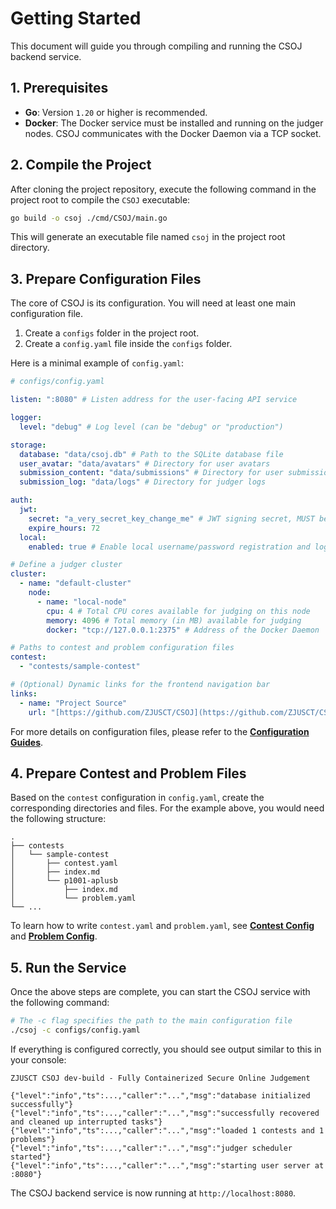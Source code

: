 # Getting Started

This document will guide you through compiling and running the CSOJ backend service.

## 1. Prerequisites

- **Go**: Version `1.20` or higher is recommended.
- **Docker**: The Docker service must be installed and running on the judger nodes. CSOJ communicates with the Docker Daemon via a TCP socket.

## 2. Compile the Project

After cloning the project repository, execute the following command in the project root to compile the `CSOJ` executable:

```bash
go build -o csoj ./cmd/CSOJ/main.go
````

This will generate an executable file named `csoj` in the project root directory.

## 3\. Prepare Configuration Files

The core of CSOJ is its configuration. You will need at least one main configuration file.

1.  Create a `configs` folder in the project root.
2.  Create a `config.yaml` file inside the `configs` folder.

Here is a minimal example of `config.yaml`:

```yaml
# configs/config.yaml

listen: ":8080" # Listen address for the user-facing API service

logger:
  level: "debug" # Log level (can be "debug" or "production")

storage:
  database: "data/csoj.db" # Path to the SQLite database file
  user_avatar: "data/avatars" # Directory for user avatars
  submission_content: "data/submissions" # Directory for user submission content
  submission_log: "data/logs" # Directory for judger logs

auth:
  jwt:
    secret: "a_very_secret_key_change_me" # JWT signing secret, MUST be changed
    expire_hours: 72
  local:
    enabled: true # Enable local username/password registration and login

# Define a judger cluster
cluster:
  - name: "default-cluster"
    node:
      - name: "local-node"
        cpu: 4 # Total CPU cores available for judging on this node
        memory: 4096 # Total memory (in MB) available for judging
        docker: "tcp://127.0.0.1:2375" # Address of the Docker Daemon

# Paths to contest and problem configuration files
contest:
  - "contests/sample-contest"

# (Optional) Dynamic links for the frontend navigation bar
links:
  - name: "Project Source"
    url: "[https://github.com/ZJUSCT/CSOJ](https://github.com/ZJUSCT/CSOJ)"
```

For more details on configuration files, please refer to the **[Configuration Guides](./configuration/main-config.md)**.

## 4\. Prepare Contest and Problem Files

Based on the `contest` configuration in `config.yaml`, create the corresponding directories and files. For the example above, you would need the following structure:

```
.
├── contests
│   └── sample-contest
│       ├── contest.yaml
│       ├── index.md
│       └── p1001-aplusb
│           ├── index.md
│           └── problem.yaml
└── ...
```

To learn how to write `contest.yaml` and `problem.yaml`, see **[Contest Config](./configuration/contest-config.md)** and **[Problem Config](./configuration/problem-config.md)**.

## 5\. Run the Service

Once the above steps are complete, you can start the CSOJ service with the following command:

```bash
# The -c flag specifies the path to the main configuration file
./csoj -c configs/config.yaml
```

If everything is configured correctly, you should see output similar to this in your console:

```
ZJUSCT CSOJ dev-build - Fully Containerized Secure Online Judgement

{"level":"info","ts":...,"caller":"...","msg":"database initialized successfully"}
{"level":"info","ts":...,"caller":"...","msg":"successfully recovered and cleaned up interrupted tasks"}
{"level":"info","ts":...,"caller":"...","msg":"loaded 1 contests and 1 problems"}
{"level":"info","ts":...,"caller":"...","msg":"judger scheduler started"}
{"level":"info","ts":...,"caller":"...","msg":"starting user server at :8080"}
```

The CSOJ backend service is now running at `http://localhost:8080`.
